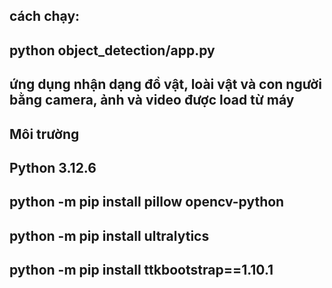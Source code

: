 ## cách chạy: 
## python object_detection/app.py

## ứng dụng nhận dạng đồ vật, loài vật và con người bằng camera, ảnh và video được load từ máy 

##

## Môi trường
## Python 3.12.6
## python -m pip install pillow opencv-python 
## python -m pip install ultralytics
## python -m pip install ttkbootstrap==1.10.1

##